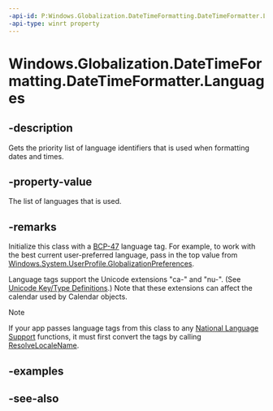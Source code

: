 ```yaml
---
-api-id: P:Windows.Globalization.DateTimeFormatting.DateTimeFormatter.Languages
-api-type: winrt property
---
```


<!-- Property syntax
public Windows.Foundation.Collections.IVectorView<string> Languages { get; }
-->

# Windows.Globalization.DateTimeFormatting.DateTimeFormatter.Languages

## -description

Gets the priority list of language identifiers that is used when formatting dates and times.

## -property-value

The list of languages that is used.

## -remarks

Initialize this class with a [BCP-47](https://tools.ietf.org/html/bcp47) language tag. For example, to work with the best current user-preferred language, pass in the top value from [Windows.System.UserProfile.GlobalizationPreferences](../windows.system.userprofile/globalizationpreferences.md).

Language tags support the Unicode extensions "ca-" and "nu-". (See [Unicode Key/Type Definitions](https://www.unicode.org/reports/tr35/#Key_Type_Definitions).) Note that these extensions can affect the calendar used by Calendar objects.

> [!NOTE]
> If your app passes language tags from this class to any [National Language Support](/windows/desktop/Intl/national-language-support) functions, it must first convert the tags by calling [ResolveLocaleName](/windows/desktop/api/winnls/nf-winnls-resolvelocalename).

## -examples

## -see-also
